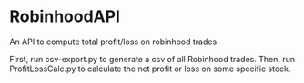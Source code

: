 # RobinhoodAPI
An API to compute total profit/loss on robinhood trades

First, run csv-export.py to generate a csv of all Robinhood trades.
Then, run ProfitLossCalc.py to calculate the net profit or loss on some specific stock.
